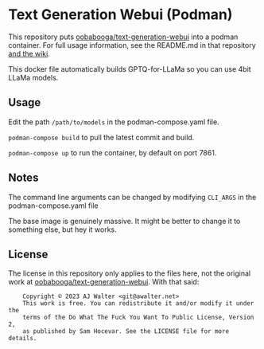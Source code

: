 # Text Generation Webui (Podman)

This repository puts [oobabooga/text-generation-webui](https://github.com/oobabooga/text-generation-webui ) into a podman container. For full usage information, see the README.md in that repository [and the wiki](https://github.com/oobabooga/text-generation-webui/wiki).

This docker file automatically builds GPTQ-for-LLaMa so you can use 4bit LLaMa models.

## Usage

Edit the path `/path/to/models` in the podman-compose.yaml file.

`podman-compose build` to pull the latest commit and build.

`podman-compose up` to run the container, by default on port 7861.

## Notes

The command line arguments can be changed by modifying `CLI_ARGS` in the podman-compose.yaml file

The base image is genuinely massive. It might be better to change it to something else, but hey it works.

## License

The license in this repository only applies to the files here, not the original work at [oobabooga/text-generation-webui](https://github.com/oobabooga/text-generation-webui). With that said:

```
    Copyright © 2023 AJ Walter <git@awalter.net>
    This work is free. You can redistribute it and/or modify it under the
    terms of the Do What The Fuck You Want To Public License, Version 2,
    as published by Sam Hocevar. See the LICENSE file for more details.
```
